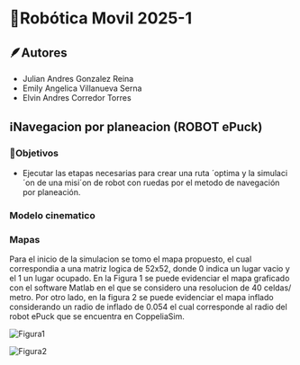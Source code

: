 # 🤖Robótica Movil 2025-1

## 🪶Autores
* Julian Andres Gonzalez Reina
* Emily Angelica Villanueva Serna
* Elvin Andres Corredor Torres

## ℹ️Navegacion por planeacion (ROBOT ePuck)

### 🏁Objetivos
* Ejecutar las etapas necesarias para crear una ruta ´optima y la simulaci´on de una misi´on de robot con ruedas por el metodo de navegación por planeación.

### Modelo cinematico

### Mapas

Para el inicio de la simulacion se tomo el mapa propuesto, el cual correspondia a una matriz logica de 52x52, donde 0 indica un lugar vacio y el 1 un lugar ocupado. En la Figura 1 se puede evidenciar el mapa graficado con el software Matlab en el que se considero una resolucion de 40 celdas/ metro. Por otro lado, en la figura 2 se puede evidenciar el mapa inflado considerando un radio de inflado de 0.054 el cual corresponde al radio del robot ePuck que se encuentra en CoppeliaSim.

![Figura1](https://github.com/user-attachments/assets/3e8ac12a-0fa6-4d04-92d1-9830fac7473d)

![Figura2](https://github.com/user-attachments/assets/737b7126-0a7c-4303-96f3-134ed966bdbc)
